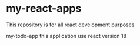 # my-react-apps
This repository  is for all react development purposes

my-todo-app
this application use react version 18 
